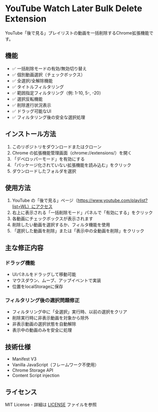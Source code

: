# YouTube Watch Later Bulk Delete Extension

YouTube「後で見る」プレイリストの動画を一括削除するChrome拡張機能です。

## 機能

- ✅ 一括削除モードの有効/無効切り替え
- ✅ 個別動画選択（チェックボックス）
- ✅ 全選択/全解除機能
- ✅ タイトルフィルタリング
- ✅ 範囲指定フィルタリング（例: 1-10, 5-, -20）
- ✅ 選択反転機能
- ✅ 削除進行状況表示
- ✅ ドラッグ可能なUI
- ✅ フィルタリング後の安全な選択処理

## インストール方法

1. このリポジトリをダウンロードまたはクローン
2. Chrome の拡張機能管理画面（chrome://extensions/）を開く
3. 「デベロッパーモード」を有効にする
4. 「パッケージ化されていない拡張機能を読み込む」をクリック
5. ダウンロードしたフォルダを選択

## 使用方法

1. YouTube の「後で見る」ページ（https://www.youtube.com/playlist?list=WL）にアクセス
2. 右上に表示される「一括削除モード」パネルで「有効にする」をクリック
3. 各動画にチェックボックスが表示されます
4. 削除したい動画を選択するか、フィルタ機能を使用
5. 「選択した動画を削除」または「表示中の全動画を削除」をクリック

## 主な修正内容

### ドラッグ機能
- UIパネルをドラッグして移動可能
- マウスダウン、ムーブ、アップイベントで実装
- 位置をlocalStorageに保存

### フィルタリング後の選択問題修正
- フィルタリング中に「全選択」実行時、以前の選択をクリア
- 削除実行時に非表示動画を対象から除外
- 非表示動画の選択状態を自動解除
- 表示中の動画のみを安全に処理

## 技術仕様

- Manifest V3
- Vanilla JavaScript（フレームワーク不使用）
- Chrome Storage API
- Content Script injection

## ライセンス

MIT License - 詳細は [LICENSE](LICENSE) ファイルを参照